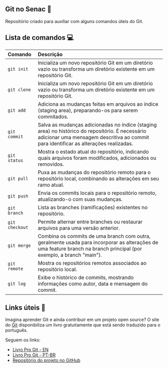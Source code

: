## Git no Senac 🚀
Repositório criado para auxiliar com alguns comandos úteis do Git.

## Lista de comandos 💻

| Comando | Descrição |
| :--- | :--- |
| `git init` | Inicializa um novo repositório Git em um diretório vazio ou transforma um diretório existente em um repositório Git. |
| `git clone` | Inicializa um novo repositório Git em um diretório vazio ou transforma um diretório existente em um repositório Git. |
| `git add` | Adiciona as mudanças feitas em arquivos ao índice (staging area), preparando-os para serem commitados. |
| `git commit` | Salva as mudanças adicionadas no índice (staging area) no histórico do repositório. É necessário adicionar uma mensagem descritiva ao commit para identificar as alterações realizadas. |
| `git status` | Mostra o estado atual do repositório, indicando quais arquivos foram modificados, adicionados ou removidos. |
| `git pull` | Puxa as mudanças do repositório remoto para o repositório local, combinando as alterações em seu ramo atual. |
| `git push` | Envia os commits locais para o repositório remoto, atualizando-o com suas mudanças. |
| `git branch` | Lista as branches (ramificações) existentes no repositório. |
| `git checkout` | Permite alternar entre branches ou restaurar arquivos para uma versão anterior. |
| `git merge` | Combina os commits de uma branch com outra, geralmente usada para incorporar as alterações de uma feature branch na branch principal (por exemplo, a branch "main"). |
| `git remote` | Mostra os repositórios remotos associados ao repositório local. |
| `git log` | Exibe o histórico de commits, mostrando informações como autor, data e mensagem do commit. |

## Links úteis 🌟

Imagina aprender Git e ainda contribuir em um projeto open source?
O site do [Git][git] disponibiliza um livro gratuitamente que está sendo traduzido para o português.

Seguem os links:
- [Livro Pro Git - EN][livro]
- [Livro Pro Git - PT-BR][livro]
- [Repositório do projeto no GitHub][repo]

[git]: https://git-scm.com/
[livro]: https://git-scm.com/book/en/v2
[repo]: https://github.com/progit/progit2